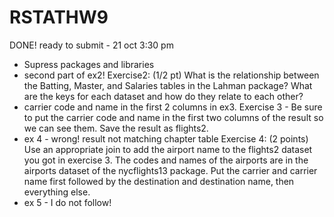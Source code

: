 # RSTATHW9

DONE! ready to submit - 21 oct 3:30 pm

- Supress packages and libraries
- second part of ex2! 
Exercise2: (1/2 pt) What is the relationship between the Batting, Master, and Salaries tables in the Lahman package? What are the keys for each dataset and how do they relate to each other?
- carrier code and name in the first 2 columns in ex3. Exercise 3 - Be sure to put the carrier code and name in the first two columns of the result so we can see them. Save the result as flights2.
- ex 4 - wrong! result not matching chapter table
Exercise 4: (2 points) Use an appropriate join to add the airport name to the flights2 dataset you got in exercise 3. The codes and names of the airports are in the airports dataset of the nycflights13 package. Put the carrier and carrier name first followed by the destination and destination name, then everything else.
- ex 5 - I do not follow!

